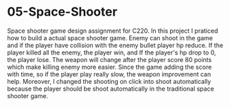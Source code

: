 # 05-Space-Shooter
Space shooter game design assignment for C220. 
In this project I praticed how to build a actual space shooter game. Enemy can shoot in the game and if the player have collision with the enemy bullet player hp reduce. If the player killed all the enemy, the player win, and If the player's hp drop to 0, the player lose.
The weapon will change after the player score 80 points which make killing enemy more easier. Since the game adding the score with time, so if the player play really slow, the weapon improvement can help. Moreover, I changed the shooting on click into shoot automatically because the player should be shoot automatically in the traditional space shooter game.